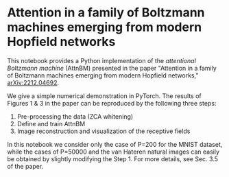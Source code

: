 # Attention in a family of Boltzmann machines emerging from modern Hopfield networks

This notebook provides a Python implementation of the *attentional Boltzmann machine* (AttnBM) presented in the paper "Attention in a family of Boltzmann machines emerging from modern Hopfield networks," [arXiv:2212.04692](https://arxiv.org/abs/2212.04692).

We give a simple numerical demonstration in PyTorch. The results of Figures 1 & 3 in the paper can be reproduced by the following three steps:

1. Pre-processing the data (ZCA whitening)
1. Define and train AttnBM
1. Image reconstruction and visualization of the receptive fields

In this notebook we consider only the case of P=200 for the MNIST dataset, while the cases of P=50000 and the van Hateren natural images can easily be obtained by slightly modifying the Step 1. For more details, see Sec. 3.5 of the paper.
